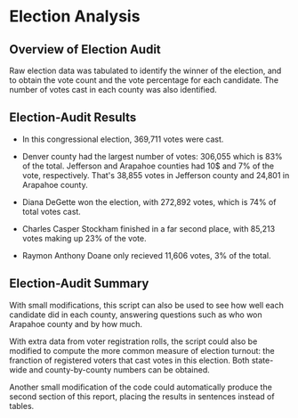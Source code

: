 # Election Analysis

## Overview of Election Audit

 Raw election data was tabulated to identify the winner of the election, and to obtain the vote count and the vote percentage for each candidate. The number of votes cast in each county was also identified.

## Election-Audit Results

 - In this congressional election, 369,711 votes were cast.

 - Denver county had the largest number of votes: 306,055 which is 83% of the total. Jefferson and Arapahoe counties had 10$ and 7% of the vote, respectively. That's 38,855 votes in Jefferson county and 24,801 in Arapahoe county.

 - Diana DeGette won the election, with 272,892 votes, which is 74% of total votes cast.

  - Charles Casper Stockham finished in a far second place, with 85,213 votes making up 23% of the vote.

  - Raymon Anthony Doane only recieved 11,606 votes, 3% of the total.
 

## Election-Audit Summary

 With small modifications, this script can also be used to see how well each candidate did in each county, answering questions such as who won Arapahoe county and by how much.

 With extra data from voter registration rolls, the script could also be modified to compute the more common measure of election turnout: the franction of registered voters that cast votes in this election. Both state-wide and county-by-county numbers can be obtained.

 Another small modification of the code could automatically produce the second section of this report, placing the results in sentences instead of tables.
